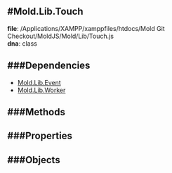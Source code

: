 
#Mold.Lib.Touch
---------------------------------------

__file__: /Applications/XAMPP/xamppfiles/htdocs/Mold Git Checkout/MoldJS/Mold/Lib/Touch.js  
__dna__: class  


	






###Dependencies
--------------

* [Mold.Lib.Event](../../Mold/Lib/Event.md) 
* [Mold.Lib.Worker](../../Mold/Lib/Worker.md) 



   
###Methods
--------------
 

 
  
###Properties
-------------


 

###Objects
------------



		
